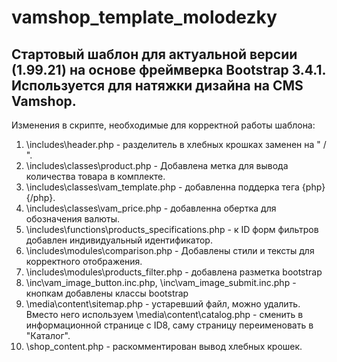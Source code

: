 # vamshop_template_molodezky
 
 Стартовый шаблон для актуальной версии (1.99.21) на основе фреймверка Bootstrap 3.4.1. Используется для натяжки дизайна на CMS Vamshop.
 -
 Изменения в скрипте, необходимые для корректной работы шаблона:

 1. \includes\header.php - разделитель в хлебных крошках заменен на " / ".
 2. \includes\classes\product.php - Добавлена метка для вывода количества товара в комплекте.
 3. \includes\classes\vam_template.php - добавленна поддерка тега {php}{/php}.
 4. \includes\classes\vam_price.php - добавленна обертка для обозначения валюты.
 5. \includes\functions\products_specifications.php - к ID форм фильтров добавлен индивидуальный идентификатор.
 6. \includes\modules\comparison.php - Добавлены стили и тексты для корректного отображения.
 7. \includes\modules\products_filter.php - добавлена разметка bootstrap
 8. \inc\vam_image_button.inc.php, \inc\vam_image_submit.inc.php - кнопкам добавлены классы bootstrap
 9. \media\content\sitemap.php - устаревший файл, можно удалить. Вместо него используем \media\content\catalog.php - сменить в информационной странице с ID8, саму страницу переименовать в "Каталог".
 10. \shop_content.php - раскомментирован вывод хлебных крошек.